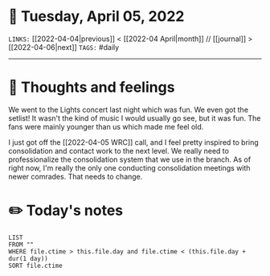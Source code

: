 # 📅 Tuesday, April 05, 2022
`LINKS:` [[2022-04-04|previous]] < [[2022-04 April|month]] // [[journal]] > [[2022-04-06|next]] 
`TAGS:` #daily

---
# 💭 Thoughts and feelings
We went to the Lights concert last night which was fun. We even got the setlist! It wasn't the kind of music I would usually go see, but it was fun. The fans were mainly younger than us which made me feel old. 

I just got off the [[2022-04-05 WRC]] call, and I feel pretty inspired to bring consolidation and contact work to the next level. We really need to professionalize the consolidation system that we use in the branch. As of right now, I'm really the only one conducting consolidation meetings with newer comrades. That needs to change. 

# ✏️ Today's notes
```dataview
LIST 
FROM ""
WHERE file.ctime > this.file.day and file.ctime < (this.file.day + dur(1 day))
SORT file.ctime
```
